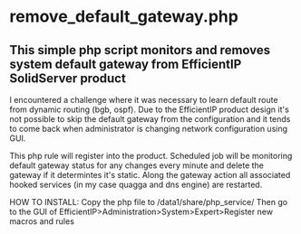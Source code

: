 # remove_default_gateway.php
## This simple php script monitors and removes system default gateway from EfficientIP SolidServer product

I encountered a challenge where it was necessary to learn default route from dynamic routing (bgb, ospf). Due to the EfficientIP product design it's not possible to skip the default gateway from the configuration and it tends to come back when administrator is changing network configuration using GUI. 

This php rule will register into the product. Scheduled job will be monitoring default gateway status for any changes every minute and delete the gateway if it determintes it's static. Along the gateway action all associated hooked services (in my case quagga and dns engine) are restarted.

HOW TO INSTALL:
Copy the php file to /data1/share/php_service/
Then go to the GUI of EfficientIP>Administration>System>Expert>Register new macros and rules
